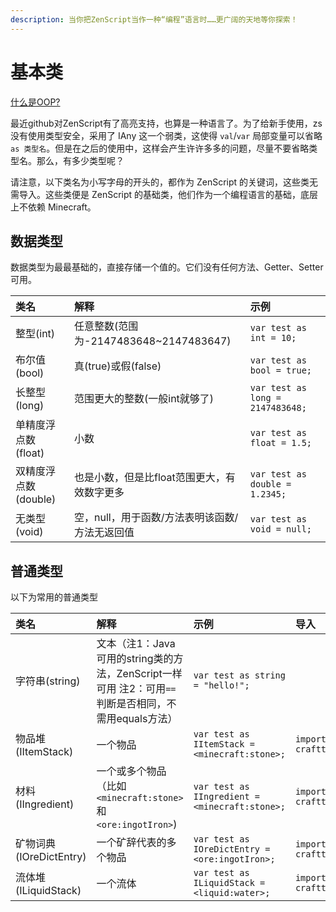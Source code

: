 ```yaml
---
description: 当你把ZenScript当作一种“编程”语言时……更广阔的天地等你探索！
---
```


# 基本类

[什么是OOP?](https://baike.baidu.com/item/%E9%9D%A2%E5%90%91%E5%AF%B9%E8%B1%A1%E7%A8%8B%E5%BA%8F%E8%AE%BE%E8%AE%A1/24792)

最近github对ZenScript有了高亮支持，也算是一种语言了。为了给新手使用，zs 没有使用类型安全，采用了 IAny 这一个弱类，这使得 `val`/`var` 局部变量可以省略 `as 类型名`。但是在之后的使用中，这样会产生许许多多的问题，尽量不要省略类型名。那么，有多少类型呢？

请注意，以下类名为小写字母的开头的，都作为 ZenScript 的关键词，这些类无需导入。这些类便是 ZenScript 的基础类，他们作为一个编程语言的基础，底层上不依赖 Minecraft。

## 数据类型

数据类型为最最基础的，直接存储一个值的。它们没有任何方法、Getter、Setter可用。

| 类名 | 解释 | 示例 |
| :--- | :--- | :--- |
| 整型\(int\) | 任意整数\(范围为-2147483648~2147483647\) | `var test as int = 10;` |
| 布尔值\(bool\) | 真\(true\)或假\(false\) | `var test as bool = true;` |
| 长整型\(long\) | 范围更大的整数\(一般int就够了\) | `var test as long = 2147483648;` |
| 单精度浮点数\(float\) | 小数 | `var test as float = 1.5;` |  |
| 双精度浮点数\(double\) | 也是小数，但是比float范围更大，有效数字更多 | `var test as double = 1.2345;` |  |
| 无类型\(void\) | 空，null，用于函数/方法表明该函数/方法无返回值 | `var test as void = null;` |  |

## 普通类型

以下为常用的普通类型

| 类名 | 解释 | 示例 | 导入 |
| :--- | :--- | :--- | :--- |
| 字符串\(string\) | 文本（注1：Java可用的string类的方法，ZenScript一样可用 注2：可用`==`判断是否相同，不需用equals方法） | `var test as string = "hello!";` |  |
| 物品堆\(IItemStack\) | 一个物品 | `var test as IItemStack = <minecraft:stone>;` | `import crafttweaker.item.IItemStack;` |
| 材料\(IIngredient\) | 一个或多个物品（比如`<minecraft:stone>`和`<ore:ingotIron>`\) | `var test as IIngredient = <minecraft:stone>;` | `import crafttweaker.item.IIngredient;` |
| 矿物词典\(IOreDictEntry\) | 一个矿辞代表的多个物品 | `var test as IOreDictEntry = <ore:ingotIron>;` | `import crafttweaker.oredict.IOreDictEntry;` |
| 流体堆\(ILiquidStack\) | 一个流体 | `var test as ILiquidStack = <liquid:water>;` | `import crafttweaker.liquid.ILiquidStack` |
